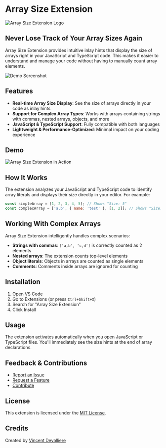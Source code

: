 # Array Size Extension

![Array Size Extension Logo](https://raw.githubusercontent.com/VincentBoillotDevalliere/array-size-extension/main/assets/icon.png)

## Never Lose Track of Your Array Sizes Again

Array Size Extension provides intuitive inlay hints that display the size of arrays right in your JavaScript and TypeScript code. This makes it easier to understand and manage your code without having to manually count array elements.

![Demo Screenshot](https://raw.githubusercontent.com/VincentBoillotDevalliere/array-size-extension/main/assets/demo-screenshot.png)

## Features

- **Real-time Array Size Display**: See the size of arrays directly in your code as inlay hints
- **Support for Complex Array Types**: Works with arrays containing strings with commas, nested arrays, objects, and more
- **JavaScript & TypeScript Support**: Fully compatible with both languages
- **Lightweight & Performance-Optimized**: Minimal impact on your coding experience

## Demo

![Array Size Extension in Action](https://raw.githubusercontent.com/VincentBoillotDevalliere/array-size-extension/main/assets/demo.gif)

## How It Works

The extension analyzes your JavaScript and TypeScript code to identify array literals and displays their size directly in your editor. For example:

```javascript
const simpleArray = [1, 2, 3, 4, 5]; // Shows "Size: 5"
const complexArray = ['a,b', { name: 'test' }, [1, 2]]; // Shows "Size: 3"
```

## Working With Complex Arrays

Array Size Extension intelligently handles complex scenarios:

- **Strings with commas**: `['a,b', 'c,d']` is correctly counted as 2 elements
- **Nested arrays**: The extension counts top-level elements
- **Object literals**: Objects in arrays are counted as single elements
- **Comments**: Comments inside arrays are ignored for counting

## Installation

1. Open VS Code
2. Go to Extensions (or press `Ctrl+Shift+X`)
3. Search for "Array Size Extension"
4. Click Install

## Usage

The extension activates automatically when you open JavaScript or TypeScript files. You'll immediately see the size hints at the end of array declarations.

## Feedback & Contributions

- [Report an Issue](https://github.com/VincentBoillotDevalliere/array-size-extension/issues)
- [Request a Feature](https://github.com/VincentBoillotDevalliere/array-size-extension/issues)
- [Contribute](https://github.com/VincentBoillotDevalliere/array-size-extension)

## License

This extension is licensed under the [MIT License](LICENSE).

## Credits

Created by [Vincent Devalliere](https://github.com/VincentBoillotDevalliere)